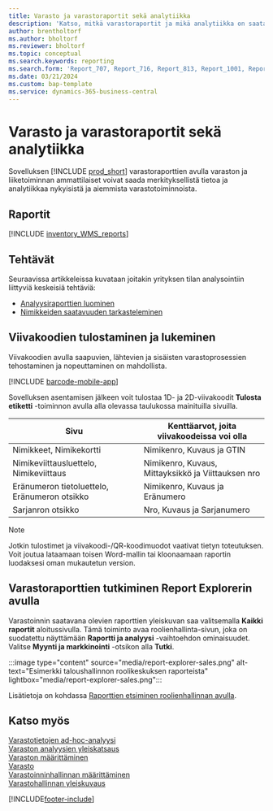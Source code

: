 ```yaml
---
title: Varasto ja varastoraportit sekä analytiikka
description: 'Katso, mitkä varastoraportit ja mikä analytiikka on saatavilla Business Centralin vakioversiossa, jotta voit seurata liiketoimintaasi.'
author: brentholtorf
ms.author: bholtorf
ms.reviewer: bholtorf
ms.topic: conceptual
ms.search.keywords: reporting
ms.search.form: 'Report_707, Report_716, Report_813, Report_1001, Report_5807, Report_5808, Report_5809, Report_7313, Report_7319, Report_7320'
ms.date: 03/21/2024
ms.custom: bap-template
ms.service: dynamics-365-business-central
---
```

# Varasto ja varastoraportit sekä analytiikka

Sovelluksen [!INCLUDE [prod_short](includes/prod_short.md)] varastoraporttien avulla varaston ja liiketoiminnan ammattilaiset voivat saada merkityksellistä tietoa ja analytiikkaa nykyisistä ja aiemmista varastotoiminnoista.  

## Raportit

[!INCLUDE [inventory_WMS_reports](includes/inventory-WMS-reports-include.md)]

## Tehtävät

Seuraavissa artikkeleissa kuvataan joitakin yrityksen tilan analysointiin liittyviä keskeisiä tehtäviä:

* [Analyysiraporttien luominen](bi-how-create-analysis-views-reports.md)  
* [Nimikkeiden saatavuuden tarkasteleminen](inventory-how-availability-overview.md)

## Viivakoodien tulostaminen ja lukeminen

Viivakoodien avulla saapuvien, lähtevien ja sisäisten varastoprosessien tehostaminen ja nopeuttaminen on mahdollista. 

[!INCLUDE [barcode-mobile-app](includes/barcode-mobile-app.md)]

Sovelluksen asentamisen jälkeen voit tulostaa 1D- ja 2D-viivakoodit **Tulosta etiketti** -toiminnon avulla alla olevassa taulukossa mainituilla sivuilla.

|Sivu  |Kenttäarvot, joita viivakoodeissa voi olla  |
|---------|---------|
|Nimikkeet, Nimikekortti     |Nimikenro, Kuvaus ja GTIN         |
|Nimikeviittausluettelo, Nimikeviittaus     |Nimikenro, Kuvaus, Mittayksikkö ja Viittauksen nro         |
|Eränumeron tietoluettelo, Eränumeron otsikko     |Nimikenro, Kuvaus ja Eränumero       |
|Sarjanron otsikko     |Nro, Kuvaus ja Sarjanumero         |

> [!NOTE]
> Jotkin tulostimet ja viivakoodi-/QR-koodimuodot vaativat tietyn toteutuksen. Voit joutua lataamaan toisen Word-mallin tai kloonaamaan raportin luodaksesi oman mukautetun version.


## Varastoraporttien tutkiminen Report Explorerin avulla

Varastoinnin saatavana olevien raporttien yleiskuvan saa valitsemalla **Kaikki raportit** aloitussivulla. Tämä toiminto avaa roolienhallinta-sivun, joka on suodatettu näyttämään **Raportti ja analyysi** -vaihtoehdon ominaisuudet. Valitse **Myynti ja markkinointi** -otsikon alla **Tutki**.

:::image type="content" source="media/report-explorer-sales.png" alt-text="Esimerkki taloushallinnon roolikeskuksen raporteista" lightbox="media/report-explorer-sales.png":::

Lisätietoja on kohdassa [Raporttien etsiminen roolienhallinnan avulla](ui-role-explorer.md).


## Katso myös

[Varastotietojen ad-hoc-analyysi](ad-hoc-analysis-inventory.md)  
[Varaston analyysien yleiskatsaus](inventory-analytics-overview.md)   
[Varaston määrittäminen](inventory-setup-inventory.md)  
[Varasto](inventory-manage-inventory.md)  
[Varastoinninhallinnan määrittäminen](warehouse-setup-warehouse.md)  
[Varastohallinnan yleiskuvaus](design-details-warehouse-management.md)

[!INCLUDE[footer-include](includes/footer-banner.md)]
